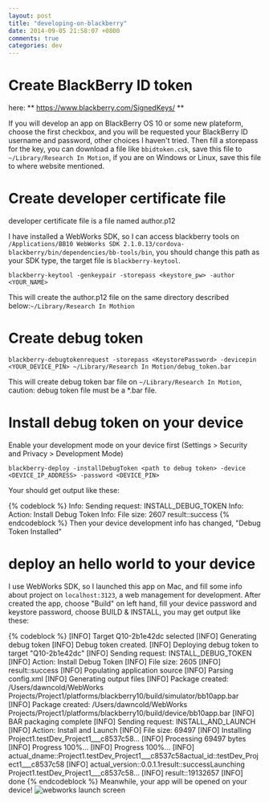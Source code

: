 ```yaml
---
layout: post
title: "developing-on-blackberry"
date: 2014-09-05 21:58:07 +0800
comments: true
categories: dev
---
```


# Create BlackBerry ID token
here: 
** https://www.blackberry.com/SignedKeys/ **

If you will develop an app on BlackBerry OS 10 or some new plateform, choose the first checkbox, and you will be requested your BlackBerry ID username and password, other choices I haven't tried. Then fill a storepass for the key, you can download a file like `bbidtoken.csk`, save this file to `~/Library/Research In Motion`, if you are on Windows or Linux, save this file to where website mentioned.

# Create developer certificate file

developer certificate file is a file named author.p12

I have installed a WebWorks SDK, so I can access blackberry tools on `/Applications/BB10 WebWorks SDK 2.1.0.13/cordova-blackberry/bin/dependencies/bb-tools/bin`, you should change this path as your SDK type, the target file is `blackberry-keytool`.

`blackberry-keytool -genkeypair -storepass <keystore_pw> -author <YOUR_NAME>`

This will create the author.p12 file on the same directory described below:`~/Library/Research In Mothion`

# Create debug token

`blackberry-debugtokenrequest -storepass <KeystorePassword> -devicepin <YOUR_DEVICE_PIN> ~/Library/Research In Motion/debug_token.bar`

This will create debug token bar file on `~/Library/Research In Motion`, caution: debug token file must be a *.bar file.

# Install debug token on your device

Enable your development mode on your device first (Settings > Security and Privacy > Development Mode)

`blackberry-deploy -installDebugToken <path to debug token> -device <DEVICE_IP_ADDRESS> -password <DEVICE_PIN>`

Your should get output like these:

{% codeblock %}
Info: Sending request: INSTALL_DEBUG_TOKEN
Info: Action: Install Debug Token
Info: File size: 2607
result::success
{% endcodeblock %}
Then your device development info has changed, "Debug Token Installed"

# deploy an hello world to your device

I use WebWorks SDK, so I launched this app on Mac, and fill some info about project on `localhost:3123`, a web management for development. After created the app, choose "Build" on left hand, fill your device password and keystore password, choose BUILD & INSTALL, you may get output like these:

{% codeblock %}
[INFO]    Target Q10-2b1e42dc selected
[INFO]    Generating debug token
[INFO]    Debug token created.
[INFO]    Deploying debug token to target "Q10-2b1e42dc"
[INFO]    Sending request: INSTALL_DEBUG_TOKEN
[INFO]    Action: Install Debug Token
[INFO]    File size: 2605
[INFO]    result::success
[INFO]    Populating application source
[INFO]    Parsing config.xml
[INFO]    Generating output files
[INFO]    Package created: /Users/dawncold/WebWorks Projects/Project1/platforms/blackberry10/build/simulator/bb10app.bar
[INFO]    Package created: /Users/dawncold/WebWorks Projects/Project1/platforms/blackberry10/build/device/bb10app.bar
[INFO]    BAR packaging complete
[INFO]    Sending request: INSTALL_AND_LAUNCH
[INFO]    Action: Install and Launch
[INFO]    File size: 69497
[INFO]    Installing Project1.testDev_Project1___c8537c58...
[INFO]    Processing 69497 bytes
[INFO]    Progress 100%...
[INFO]    Progress 100%...
[INFO]    actual_dname::Project1.testDev_Project1___c8537c58actual_id::testDev_Project1___c8537c58
[INFO]    actual_version::0.0.1.1result::successLaunching Project1.testDev_Project1___c8537c58...
[INFO]    result::19132657
[INFO]    done
{% endcodeblock %}
Meanwhile, your app will be opened on your device!
![webworks launch screen](http://pic.yupoo.com/dawncold0/E2fQtBuX/small.jpg)